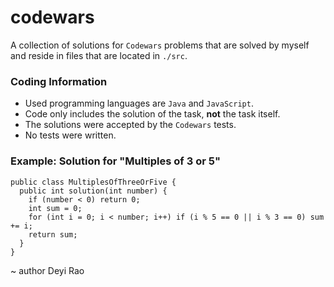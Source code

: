 # codewars
A collection of solutions for `Codewars` problems that are solved by myself and reside in files that are located in `./src`.

### Coding Information
* Used programming languages are `Java` and `JavaScript`.
* Code only includes the solution of the task, **not** the task itself.
* The solutions were accepted by the `Codewars` tests.
* No tests were written.

### Example: Solution for "Multiples of 3 or 5"
```Apex
public class MultiplesOfThreeOrFive {
  public int solution(int number) {
    if (number < 0) return 0;
    int sum = 0;
    for (int i = 0; i < number; i++) if (i % 5 == 0 || i % 3 == 0) sum += i;
    return sum;
  }
}
```

~ author Deyi Rao
